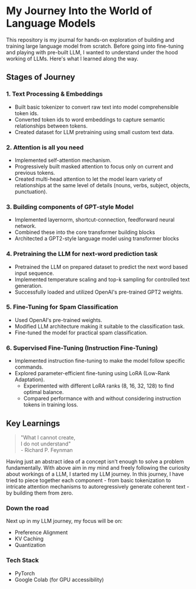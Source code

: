 # My Journey Into the World of Language Models

This repository is my journal for hands-on exploration of building and training large language model from scratch. Before going into fine-tuning and playing with pre-built LLM, I wanted to understand under the hood working of LLMs. Here's what I learned along the way.

## Stages of Journey

### 1. Text Processing & Embeddings
- Built basic tokenizer to convert raw text into model comprehensible token ids.
- Converted token ids to word embeddings to capture semantic relationships between tokens.
- Created dataset for LLM pretraining using small custom text data.

### 2. Attention is all you need
- Implemented self-attention mechanism.
- Progressively built masked attention to focus only on current and previous tokens.
- Created multi-head attention to let the model learn variety of relationships at the same level of details (nouns, verbs, subject, objects, punctuation).

### 3. Building components of GPT-style Model
- Implemented layernorm, shortcut-connection, feedforward neural network.
- Combined these into the core transformer building blocks
- Architected a GPT2-style language model using transformer blocks

### 4. Pretraining the LLM for next-word prediction task
- Pretrained the LLM on prepared dataset to predict the next word based input sequence.
- Implemented temperature scaling and top-k sampling for controlled text generation.
- Successfully loaded and utilized OpenAI's pre-trained GPT2 weights.

### 5. Fine-Tuning for Spam Classification
- Used OpenAI's pre-trained weights.
- Modified LLM architecture making it suitable to the classification task.
- Fine-tuned the model for practical spam classification.

### 6. Supervised Fine-Tuning (Instruction Fine-Tuning)
- Implemented instruction fine-tuning to make the model follow specific commands.
- Explored parameter-efficient fine-tuning using LoRA (Low-Rank Adaptation).
  - Experimented with different LoRA ranks (8, 16, 32, 128) to find optimal balance.
  - Compared performance with and without considering instruction tokens in training loss.

## Key Learnings

> "What I cannot create,  
>     I do not understand"  
>             - Richard P. Feynman  

Having just an abstract idea of a concept isn't enough to solve a problem fundamentally. With above aim in my mind and freely following the curiosity about workings of a LLM, I started my LLM journey. In this journey, I have tried to piece together each component - from basic tokenization to intricate attention mechanisms to autoregressively generate coherent text - by building them from zero.

### Down the road
Next up in my LLM journey, my focus will be on:
- Preference Alignment
- KV Caching
- Quantization

### Tech Stack
- PyTorch
- Google Colab (for GPU accessibility)